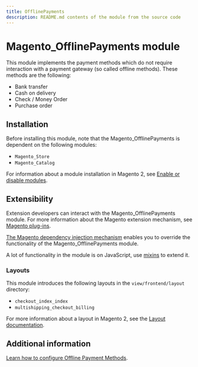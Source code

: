 ```yaml
---
title: OfflinePayments
description: README.md contents of the module from the source code
---
```


# Magento_OfflinePayments module

This module implements the payment methods which do not require interaction with a payment gateway (so called offline methods). 
These methods are the following:
- Bank transfer
- Cash on delivery
- Check / Money Order
- Purchase order

## Installation

Before installing this module, note that the Magento_OfflinePayments is dependent on the following modules:
- `Magento_Store`
- `Magento_Catalog`

For information about a module installation in Magento 2, see [Enable or disable modules](https://devdocs.magento.com/guides/v2.4/install-gde/install/cli/install-cli-subcommands-enable.html).

## Extensibility

Extension developers can interact with the Magento_OfflinePayments module. For more information about the Magento extension mechanism, see [Magento plug-ins](https://developer.adobe.com/commerce/php/development/components/plugins/).

[The Magento dependency injection mechanism](https://developer.adobe.com/commerce/php/development/components/dependency-injection/) enables you to override the functionality of the Magento_OfflinePayments module.

A lot of functionality in the module is on JavaScript, use [mixins](https://developer.adobe.com/commerce/frontend-core/javascript/mixins/) to extend it.

### Layouts

This module introduces the following layouts in the `view/frontend/layout` directory:
- `checkout_index_index`
- `multishipping_checkout_billing`

For more information about a layout in Magento 2, see the [Layout documentation](https://developer.adobe.com/commerce/frontend-core/guide/layouts/).

## Additional information

[Learn how to configure Offline Payment Methods](https://docs.magento.com/user-guide/payment/offline-payment-methods.html).
